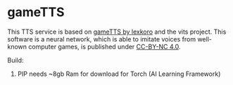 # gameTTS
This TTS service is based on [gameTTS by lexkoro](https://github.com/lexkoro/GameTTS) and the vits project. This software is a neural network, which is able to imitate voices from well-known computer games, is published under [CC-BY-NC 4.0](https://creativecommons.org/licenses/by-nc/4.0/legalcode). 


Build:
1. PIP needs ~8gb Ram for download for Torch (AI Learning Framework)

